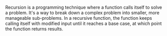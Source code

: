 Recursion is a programming technique where a function calls itself to solve a problem. It's a way to break down a complex problem into smaller, more manageable sub-problems. In a recursive function, the function keeps calling itself with modified input until it reaches a base case, at which point the function returns results. 
